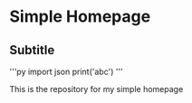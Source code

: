 # Simple Homepage

## Subtitle

'''py
import json
print('abc')
'''

This is the repository for my simple homepage

